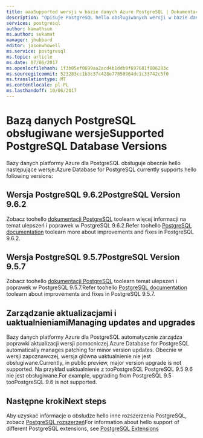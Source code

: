 ```yaml
---
title: aaaSupported wersji w bazie danych Azure PostgreSQL | Dokumentacja firmy Microsoft
description: "Opisuje PostgreSQL hello obsługiwanych wersji w bazie danych Azure."
services: postgresql
author: kamathsun
ms.author: sukamat
manager: jhubbard
editor: jasonwhowell
ms.service: postgresql
ms.topic: article
ms.date: 07/06/2017
ms.openlocfilehash: 1f3b05ef0699aa2acd4b1ddb9f697681f806283c
ms.sourcegitcommit: 523283cc1b3c37c428e77850964dc1c33742c5f0
ms.translationtype: MT
ms.contentlocale: pl-PL
ms.lasthandoff: 10/06/2017
---
```

# <a name="supported-postgresql-database-versions"></a><span data-ttu-id="fa644-103">Bazą danych PostgreSQL obsługiwane wersje</span><span class="sxs-lookup"><span data-stu-id="fa644-103">Supported PostgreSQL Database Versions</span></span>
<span data-ttu-id="fa644-104">Bazy danych platformy Azure dla PostgreSQL obsługuje obecnie hello następujące wersje:</span><span class="sxs-lookup"><span data-stu-id="fa644-104">Azure Database for PostgreSQL currently supports hello following versions:</span></span>

## <a name="postgresql-version-962"></a><span data-ttu-id="fa644-105">Wersja PostgreSQL 9.6.2</span><span class="sxs-lookup"><span data-stu-id="fa644-105">PostgreSQL Version 9.6.2</span></span>
<span data-ttu-id="fa644-106">Zobacz toohello [dokumentacji PostgreSQL](https://www.postgresql.org/docs/9.6/static/release-9-6-2.html) toolearn więcej informacji na temat ulepszeń i poprawek w PostgreSQL 9.6.2.</span><span class="sxs-lookup"><span data-stu-id="fa644-106">Refer toohello [PostgreSQL documentation](https://www.postgresql.org/docs/9.6/static/release-9-6-2.html) toolearn more about improvements and fixes in PostgreSQL 9.6.2.</span></span>

## <a name="postgresql-version-957"></a><span data-ttu-id="fa644-107">Wersja PostgreSQL 9.5.7</span><span class="sxs-lookup"><span data-stu-id="fa644-107">PostgreSQL Version 9.5.7</span></span>
<span data-ttu-id="fa644-108">Zobacz toohello [dokumentacji PostgreSQL](https://www.postgresql.org/docs/9.5/static/release-9-5-7.html) toolearn temat ulepszeń i poprawek w PostgreSQL 9.5.7.</span><span class="sxs-lookup"><span data-stu-id="fa644-108">Refer toohello [PostgreSQL documentation](https://www.postgresql.org/docs/9.5/static/release-9-5-7.html) toolearn about improvements and fixes in PostgreSQL 9.5.7.</span></span>

## <a name="managing-updates-and-upgrades"></a><span data-ttu-id="fa644-109">Zarządzanie aktualizacjami i uaktualnieniami</span><span class="sxs-lookup"><span data-stu-id="fa644-109">Managing updates and upgrades</span></span>
<span data-ttu-id="fa644-110">Bazy danych platformy Azure dla PostgreSQL automatycznie zarządza poprawki aktualizacji wersji pomocniczej.</span><span class="sxs-lookup"><span data-stu-id="fa644-110">Azure Database for PostgreSQL automatically manages patching for minor version updates.</span></span> <span data-ttu-id="fa644-111">Obecnie w wersji zapoznawczej, wersja główna uaktualnienie nie jest obsługiwane.</span><span class="sxs-lookup"><span data-stu-id="fa644-111">Currently, in public preview, major version upgrade is not supported.</span></span> <span data-ttu-id="fa644-112">Na przykład uaktualnienie z tooPostgreSQL PostgreSQL 9.5 9.6 nie jest obsługiwane.</span><span class="sxs-lookup"><span data-stu-id="fa644-112">For example, upgrading from PostgreSQL 9.5 tooPostgreSQL 9.6 is not supported.</span></span>

## <a name="next-steps"></a><span data-ttu-id="fa644-113">Następne kroki</span><span class="sxs-lookup"><span data-stu-id="fa644-113">Next steps</span></span>
<span data-ttu-id="fa644-114">Aby uzyskać informacje o obsłudze hello inne rozszerzenia PostgreSQL, zobacz [PostgreSQL rozszerzeń](concepts-extensions.md)</span><span class="sxs-lookup"><span data-stu-id="fa644-114">For information about hello support of different PostgreSQL extensions, see [PostgreSQL Extensions](concepts-extensions.md)</span></span>
